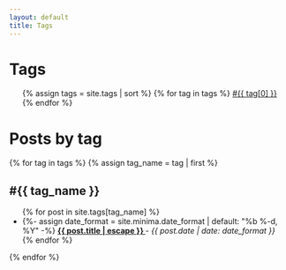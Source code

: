 ```yaml
---
layout: default
title: Tags
---
```


# Tags
<ul>
    {% assign tags = site.tags | sort %}
    {% for tag in tags %}
        <a class="post-tags" href="/tags.html#{{ tag[0] }}">#{{ tag[0] }}</a>
    {% endfor %}
</ul>

# Posts by tag
{% for tag in tags %}
{% assign tag_name = tag | first %}
## #{{ tag_name }}
<ul>
    {% for post in site.tags[tag_name] %}
    <li>
        {%- assign date_format = site.minima.date_format | default: "%b %-d, %Y" -%}
        <b>
            <a href="{{ post.url | relative_url }}">
                {{ post.title | escape }}
            </a>
        </b> - <i>{{ post.date | date: date_format }}</i>
    </li>
    {% endfor %}
</ul>
{% endfor %}

